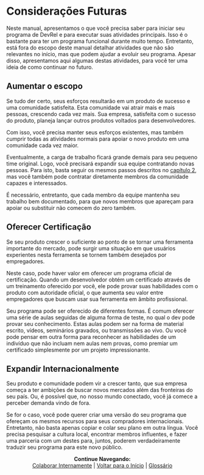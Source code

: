 # Considerações Futuras
 
 Neste manual, apresentamos o que você precisa saber para iniciar seu programa de DevRel e para executar suas atividades principais. Isso é o bastante para ter um programa funcional durante muito tempo. Entretanto, está fora do escopo deste manual detalhar atividades que não são relevantes no início, mas que podem ajudar a evoluir seu programa. Apesar disso, apresentamos aqui algumas destas atividades, para você ter uma ideia de como continuar no futuro.
 
 
 ## Aumentar o escopo
  
  
  Se tudo der certo, seus esforços resultarão em um produto de sucesso e uma comunidade satisfeita. Esta comunidade vai atrair mais e mais pessoas, crescendo cada vez mais. Sua empresa, satisfeita com o sucesso do produto, planeja lançar outros produtos voltados para desenvolvedores.

  Com isso, você precisa manter seus esforços existentes, mas também cumprir todas as atividades normais para apoiar o novo produto em uma comunidade cada vez maior.

  Eventualmente, a carga de trabalho ficará grande demais para seu pequeno time original. Logo, você precisará expandir sua equipe contratando novas pessoas. Para isto, basta seguir os mesmos passos descritos no [capítulo 2](https://pedrowagner.github.io/DevRel/Passos/Pessoal), mas você também pode contratar diretamente membros da comunidade capazes e interessados.

  É necessário, entretanto, que cada membro da equipe mantenha seu trabalho bem documentado, para que novos membros que apareçam para apoiar ou substituir não comecem do zero também.

## Oferecer Certificação
  
  Se seu produto crescer o suficiente ao ponto de se tornar uma ferramenta importante do mercado, pode surgir uma situação em que usuários experientes nesta ferramenta se tornem também desejados por empregadores.

  Neste caso, pode haver valor em oferecer um programa oficial de certificação. Quando um desenvolvedor obtém um certificado através de um treinamento oferecido por você, ele pode provar suas habilidades com o produto com autoridade oficial, o que aumenta seu valor entre empregadores que buscam usar sua ferramenta em âmbito profissional.

  Seu programa pode ser oferecido de diferentes formas. É comum oferecer uma série de aulas seguidas de alguma forma de teste, no qual o dev pode provar seu conhecimento. Estas aulas podem ser na forma de material escrito, vídeos, seminários gravados, ou transmissões ao vivo. Ou você pode pensar em outra forma para reconhecer as habilidades de um indivíduo que não incluam nem aulas nem provas, como premiar um certificado simplesmente por um projeto impressionante.

## Expandir Internacionalmente

  Seu produto e comunidade podem vir a crescer tanto, que sua empresa começa a ter ambições de buscar novos mercados além das fronteiras do seu país. Ou, é possível que, no nosso mundo conectado, você já comece a perceber demanda vindo de fora.
  
  Se for o caso, você pode querer criar uma versão do seu programa que ofereçam os mesmos recursos para seus compradores internacionais. Entretanto, não basta apenas copiar e colar seu plano em outra língua. Você precisa pesquisar a cultura local, encontrar membros influentes, e fazer uma parceria com um destes para, juntos, poderem verdadeiramente traduzir seu programa para este novo público.


<p align="center">
  <b>Continue Navegando:</b><br>
  <a href="https://pedrowagner.github.io/DevRel/Atividades/Colaborar">Colaborar Internamente</a> |
  <a href="https://pedrowagner.github.io/DevRel/Inicial">Voltar para o Início</a> |
 <a href="https://pedrowagner.github.io/DevRel/Glossario">Glossário</a>
</p>
